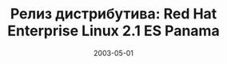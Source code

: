 ---
layout: post
title:  "Релиз дистрибутива: Red Hat Enterprise Linux 2.1 ES Panama"
date: 2003-05-01   
---